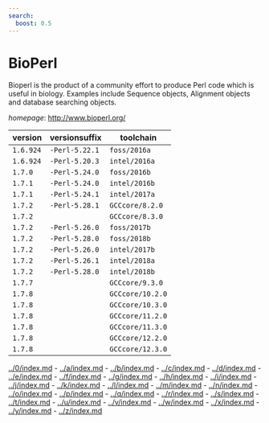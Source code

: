 ```yaml
---
search:
  boost: 0.5
---
```

# BioPerl

Bioperl is the product of a community effort to produce Perl code which is useful in biology.  Examples include Sequence objects, Alignment objects and database searching objects.

*homepage*: <http://www.bioperl.org/>

version | versionsuffix | toolchain
--------|---------------|----------
``1.6.924`` | ``-Perl-5.22.1`` | ``foss/2016a``
``1.6.924`` | ``-Perl-5.20.3`` | ``intel/2016a``
``1.7.0`` | ``-Perl-5.24.0`` | ``foss/2016b``
``1.7.1`` | ``-Perl-5.24.0`` | ``intel/2016b``
``1.7.1`` | ``-Perl-5.24.1`` | ``intel/2017a``
``1.7.2`` | ``-Perl-5.28.1`` | ``GCCcore/8.2.0``
``1.7.2`` |  | ``GCCcore/8.3.0``
``1.7.2`` | ``-Perl-5.26.0`` | ``foss/2017b``
``1.7.2`` | ``-Perl-5.28.0`` | ``foss/2018b``
``1.7.2`` | ``-Perl-5.26.0`` | ``intel/2017b``
``1.7.2`` | ``-Perl-5.26.1`` | ``intel/2018a``
``1.7.2`` | ``-Perl-5.28.0`` | ``intel/2018b``
``1.7.7`` |  | ``GCCcore/9.3.0``
``1.7.8`` |  | ``GCCcore/10.2.0``
``1.7.8`` |  | ``GCCcore/10.3.0``
``1.7.8`` |  | ``GCCcore/11.2.0``
``1.7.8`` |  | ``GCCcore/11.3.0``
``1.7.8`` |  | ``GCCcore/12.2.0``
``1.7.8`` |  | ``GCCcore/12.3.0``

[../0/index.md](0) - [../a/index.md](a) - [../b/index.md](b) - [../c/index.md](c) - [../d/index.md](d) - [../e/index.md](e) - [../f/index.md](f) - [../g/index.md](g) - [../h/index.md](h) - [../i/index.md](i) - [../j/index.md](j) - [../k/index.md](k) - [../l/index.md](l) - [../m/index.md](m) - [../n/index.md](n) - [../o/index.md](o) - [../p/index.md](p) - [../q/index.md](q) - [../r/index.md](r) - [../s/index.md](s) - [../t/index.md](t) - [../u/index.md](u) - [../v/index.md](v) - [../w/index.md](w) - [../x/index.md](x) - [../y/index.md](y) - [../z/index.md](z)

